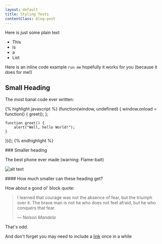 ```yaml
---
layout: default
title: Styling Tests
contentClass: blog-post
---
```




Here is just some plain text

* This 
* is 
* a 
* List

Here is an inline code example `run me` hopefully it works for you (because it does for me!)


## Small Heading ##

The most banal code ever written:

{% highlight javascript %}
(function(window, undefined) {
    window.onload = function() {
        greet();
    };

    function greet() {
        alert("Well, hello World!");
    }
})();
{% endhighlight %}

### Smaller heading

The best phone ever made (warning: Flame-bait)

![alt text](http://cdn0.vox-cdn.com/uploads/chorus_asset/file/798874/DSCF1913.0.jpg "Tooltip text")

#### How much smaller can these heading get?

How about a good ol' block quote:

> I learned that courage was not the absence of fear, but the triumph over it. The brave man is not he who does not feel afraid, but he who conquers that fear.
>
> <cite>&mdash; Nelson Mandela</cite>

That's odd.

And don't forget you may need to include a [link](http://daringfireball.net/projects/markdown/syntax#link "external") 
once in a while